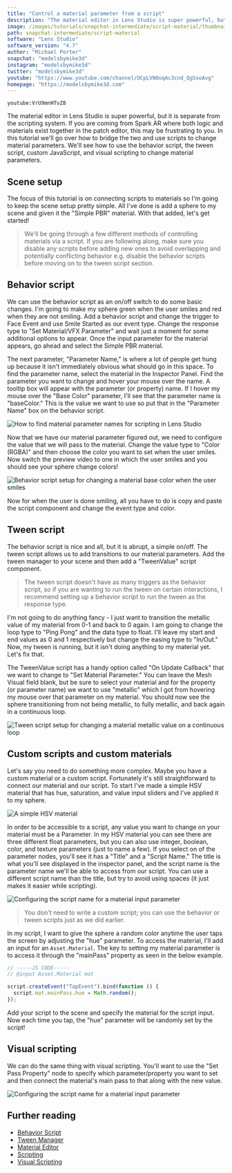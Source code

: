 ```yaml
---
title: "Control a material parameter from a script"
description: "The material editor in Lens Studio is super powerful, but it is separate from the scripting system. In this tutorial we'll go over how to bridge the two and use a script to change material parameters."
image: /images/tutorials/snapchat-intermediate/script-material/thumbnail.jpg
path: snapchat-intermediate/script-material
software: "Lens Studio"
software_version: "4.7"
author: "Michael Porter"
snapchat: "modelsbymike3d"
instagram: "modelsbymike3d"
twitter: "modelsbymike3d"
youtube: "https://www.youtube.com/channel/UCpLVNOoqAc3cnd_QgSxoAvg"
homepage: "https://modelsbymike3d.com"
---
```


`youtube:VrU9mnHTvZ8`

The material editor in Lens Studio is super powerful, but it is separate from the scripting system. If you are coming from Spark AR where both logic and materials exist together in the patch editor, this may be frustrating to you. In this tutorial we'll go over how to bridge the two and use scripts to change material parameters. We'll see how to use the behavior script, the tween script, custom JavaScript, and visual scripting to change material parameters.

## Scene setup

The focus of this tutorial is on connecting scripts to materials so I'm going to keep the scene setup pretty simple. All I've done is add a sphere to my scene and given it the "Simple PBR" material. With that added, let's get started!

> We'll be going through a few different methods of controlling materials via a script. If you are following along, make sure you disable any scripts before adding new ones to avoid overlapping and potentially conflicting behavior e.g. disable the behavior scripts before moving on to the tween script section.

## Behavior script

We can use the behavior script as an on/off switch to do some basic changes. I'm going to make my sphere green when the user smiles and red when they are not smiling. Add a behavior script and change the trigger to Face Event and use Smile Started as our event type. Change the response type to "Set Material/VFX Parameter" and wait just a moment for some additional options to appear. Once the input parameter for the material appears, go ahead and select the Simple PBR material.

The next parameter, "Parameter Name," is where a lot of people get hung up because it isn't immediately obvious what should go in this space. To find the parameter name, select the material in the Inspector Panel. Find the parameter you want to change and hover your mouse over the name. A tooltip box will appear with the parameter (or property) name. If I hover my mouse over the "Base Color" parameter, I'll see that the parameter name is "baseColor." This is the value we want to use so put that in the "Parameter Name" box on the behavior script.

![How to find material parameter names for scripting in Lens Studio](/images/tutorials/snapchat-intermediate/script-material/parameter-name.jpg)

Now that we have our material parameter figured out, we need to configure the value that we will pass to the material. Change the value type to "Color (RGBA)" and then choose the color you want to set when the user smiles. Now switch the preview video to one in which the user smiles and you should see your sphere change colors!

![Behavior script setup for changing a material base color when the user smiles](/images/tutorials/snapchat-intermediate/script-material/behavior-script.jpg)

Now for when the user is done smiling, all you have to do is copy and paste the script component and change the event type and color.

## Tween script

The behavior script is nice and all, but it is abrupt, a simple on/off. The tween script allows us to add transitions to our material parameters. Add the tween manager to your scene and then add a "TweenValue" script component.

> The tween script doesn't have as many triggers as the behavior script, so if you are wanting to run the tween on certain interactions, I recommend setting up a behavior script to run the tween as the response type.

I'm not going to do anything fancy - I just want to transition the metallic value of my material from 0-1 and back to 0 again. I am going to change the loop type to "Ping Pong" and the data type to float. I'll leave my start and end values as 0 and 1 respectively but change the easing type to "In/Out." Now, my tween is running, but it isn't doing anything to my material yet. Let's fix that.

The TweenValue script has a handy option called "On Update Callback" that we want to change to "Set Material Parameter." You can leave the Mesh Visual field blank, but be sure to select your material and for the property (or parameter name) we want to use "metallic" which I got from hovering my mouse over that parameter on my material. You should now see the sphere transitioning from not being metallic, to fully metallic, and back again in a continuous loop.

![Tween script setup for changing a material metallic value on a continuous loop](/images/tutorials/snapchat-intermediate/script-material/tween-script.jpg)

## Custom scripts and custom materials

Let's say you need to do something more complex. Maybe you have a custom material or a custom script. Fortunately it's still straightforward to connect our material and our script. To start I've made a simple HSV material that has hue, saturation, and value input sliders and I've applied it to my sphere.

![A simple HSV material](/images/tutorials/snapchat-intermediate/script-material/hsv-mat.jpg)

In order to be accessible to a script, any value you want to change on your material must be a Parameter. In my HSV material you can see there are three different float parameters, but you can also use integer, boolean, color, and texture parameters (just to name a few). If you select on of the parameter nodes, you'll see it has a "Title" and a "Script Name." The title is what you'll see displayed in the inspector panel, and the script name is the parameter name we'll be able to access from our script. You can use a different script name than the title, but try to avoid using spaces (it just makes it easier while scripting).

![Configuring the script name for a material input parameter](/images/tutorials/snapchat-intermediate/script-material/script-names.jpg)

> You don't need to write a custom script; you can use the behavior or tween scripts just as we did earlier.

In my script, I want to give the sphere a random color anytime the user taps the screen by adjusting the "hue" parameter. To access the material, I'll add an input for an `Asset.Material`. The key to setting my material parameter is to access it through the "mainPass" property as seen in the below example.

```javascript
// -----JS CODE-----
// @input Asset.Material mat

script.createEvent("TapEvent").bind(function () {
  script.mat.mainPass.hue = Math.random();
});
```

Add your script to the scene and specify the material for the script input. Now each time you tap, the "hue" parameter will be randomly set by the script!

## Visual scripting

We can do the same thing with visual scripting. You'll want to use the "Set Pass Property" node to specify which parameter/property you want to set and then connect the material's main pass to that along with the new value.

![Configuring the script name for a material input parameter](/images/tutorials/snapchat-intermediate/script-material/script-graph.jpg)

## Further reading

- [Behavior Script](https://lensstudio.snapchat.com/guides/scripting/helper-scripts/behavior/)
- [Tween Manager](https://lensstudio.snapchat.com/guides/scripting/helper-scripts/tween-manager/)
- [Material Editor](https://lensstudio.snapchat.com/guides/material-editor/welcome-to-material-editor/)
- [Scripting](https://lensstudio.snapchat.com/guides/scripting/scripting-overview/)
- [Visual Scripting](https://lensstudio.snapchat.com/guides/visual-scripting/overview/)
